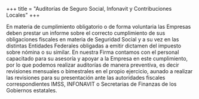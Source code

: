 +++
title = "Auditorías de Seguro Social, Infonavit y Contribuciones Locales"
+++

En materia de cumplimiento obligatorio o de forma voluntaria las Empresas
deben prestar un informe sobre el correcto cumplimiento de sus obligaciones
fiscales en materia de Seguridad Social y a su vez en las distintas Entidades
Federales obligadas a emitir dictamen del impuesto sobre nómina o su similar.
En nuestra Firma contamos con el personal capacitado para su asesoría y
apoyar a la Empresa en este cumplimiento, por lo que podemos realizar
auditorías de manera preventiva, es decir revisiones mensuales o bimestrales
en el propio ejercicio, aunado a realizar las revisiones para su presentación
ante las autoridades fiscales correspondientes IMSS, INFONAVIT o Secretarias
de Finanzas de los Gobiernos estatales.